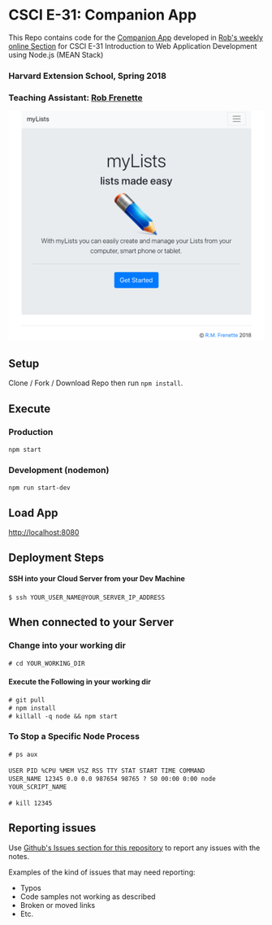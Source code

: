 # CSCI E-31: Companion App

This Repo contains code for the [Companion App](http://www.mylistsapp.com/) developed in [Rob's weekly online Section](https://github.com/RobertFrenette/E-31_Spring_2018) for CSCI E-31 Introduction to Web Application Development using Node.js (MEAN Stack)

### Harvard Extension School, Spring 2018

### Teaching Assistant: [Rob Frenette](https://www.linkedin.com/in/robertmfrenette)

![myLists](img/mylists.jpg?raw=true "myLists")

## Setup
Clone / Fork / Download Repo then run ```npm install```.

## Execute
### Production
```
npm start
```

### Development (nodemon)
```
npm run start-dev
```

## Load App
[http://localhost:8080](http://localhost:8080)


## Deployment Steps
#### SSH into your Cloud Server from your Dev Machine
```$ ssh YOUR_USER_NAME@YOUR_SERVER_IP_ADDRESS```

## When connected to your Server
### Change into your working dir
```# cd YOUR_WORKING_DIR```

#### Execute the Following in your working dir
``` 
# git pull
# npm install
# killall -q node && npm start
```

### To Stop a Specific Node Process
```
# ps aux

USER PID %CPU %MEM VSZ RSS TTY STAT START TIME COMMAND
USER_NAME 12345 0.0 0.0 987654 98765 ? S0 00:00 0:00 node YOUR_SCRIPT_NAME 

# kill 12345
```


## Reporting issues
Use [Github's Issues section for this repository](https://github.com/RobertFrenette/E-31_Spring_2018_App/issues) to report any issues with the notes.

Examples of the kind of issues that may need reporting:
+ Typos
+ Code samples not working as described
+ Broken or moved links
+ Etc.
 